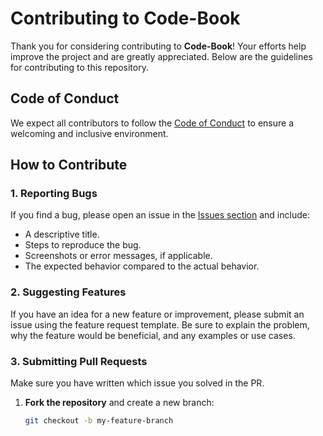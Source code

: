 # Contributing to Code-Book

Thank you for considering contributing to **Code-Book**! Your efforts help improve the project and are greatly appreciated. Below are the guidelines for contributing to this repository.

## Code of Conduct

We expect all contributors to follow the [Code of Conduct](https://github.com/Shreyaa173/Code-Book/blob/main/CODE_OF_CONDUCT.md) to ensure a welcoming and inclusive environment.

## How to Contribute

### 1. Reporting Bugs

If you find a bug, please open an issue in the [Issues section](https://github.com/Shreyaa173/Code-Book/issues) and include:

- A descriptive title.
- Steps to reproduce the bug.
- Screenshots or error messages, if applicable.
- The expected behavior compared to the actual behavior.

### 2. Suggesting Features

If you have an idea for a new feature or improvement, please submit an issue using the feature request template. Be sure to explain the problem, why the feature would be beneficial, and any examples or use cases.

### 3. Submitting Pull Requests

Make sure you have written which issue you solved in the PR.
1. **Fork the repository** and create a new branch:
   ```bash
   git checkout -b my-feature-branch
